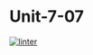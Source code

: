 # Unit-7-07
[![linter](https://github.com/Pranay-Tyagi/Unit-7-07/workflows/linter/badge.svg)](https://github.com/marketplace/actions/super-linter)
